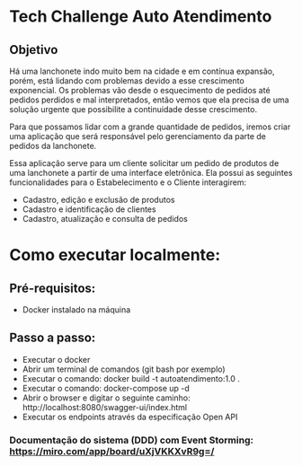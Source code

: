 # Tech Challenge Auto Atendimento

## Objetivo
Há uma lanchonete indo muito bem na cidade e em contínua expansão, porém, está lidando com problemas devido a esse crescimento exponencial. Os problemas vão desde o esquecimento de pedidos até pedidos perdidos e mal interpretados, então vemos que ela precisa de uma solução urgente que possibilite a continuidade desse crescimento.

Para que possamos lidar com a grande quantidade de pedidos, iremos criar uma aplicação que será responsável pelo gerenciamento da parte de pedidos da lanchonete.

Essa aplicação serve para um cliente solicitar um pedido de produtos de uma lanchonete a partir de uma interface eletrônica. Ela possui as seguintes funcionalidades para o Estabelecimento e o Cliente interagirem:
 - Cadastro, edição e exclusão de produtos
 - Cadastro e identificação de clientes
 - Cadastro, atualização e consulta de pedidos

# Como executar localmente:
 
## Pré-requisitos:
 - Docker instalado na máquina

## Passo a passo:
 - Executar o docker
 - Abrir um terminal de comandos (git bash por exemplo)
 - Executar o comando: docker build -t autoatendimento:1.0 .
 - Executar o comando: docker-compose up -d
 - Abrir o browser e digitar o seguinte caminho: http://localhost:8080/swagger-ui/index.html
 - Executar os endpoints através da especificação Open API
 ###
 ###
 ### Documentação do sistema (DDD) com Event Storming: https://miro.com/app/board/uXjVKKXvR9g=/

